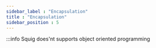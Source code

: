 ```yaml
---
sidebar_label : "Encapsulation"
title : "Encapsulation"
sidebar_position : 5
---
```


:::info
Squig does'nt supports object oriented programming
